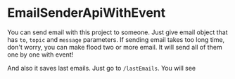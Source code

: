 # EmailSenderApiWithEvent

You can send email with this project to someone. Just give email object that has `to`, `topic` and `message` parameters. If sending email takes too long time, don't worry, you can make flood two or more email. It will send all of them one by one with event!  
 
And also it saves last emails. Just go to `/lastEmails`. You will see
